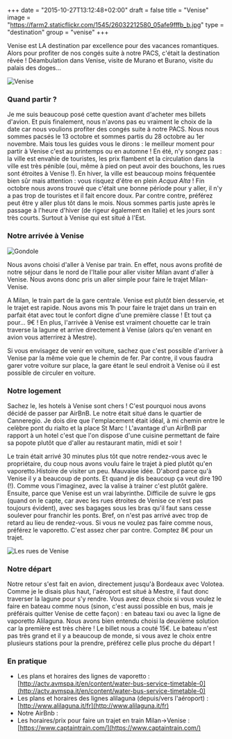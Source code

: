 +++
date = "2015-10-27T13:12:48+02:00"
draft = false
title = "Venise"
image = "https://farm2.staticflickr.com/1545/26032212580_05afe9fffb_b.jpg"
type = "destination"
group = "venise"
+++

Venise est LA destination par excellence pour des vacances romantiques. Alors pour profiter de nos congés suite à notre PACS, c'était la destination rêvée ! Déambulation dans Venise, visite de Murano et Burano, visite du palais des doges...

<!--more-->

![Venise](https://farm2.staticflickr.com/1545/26032212580_05afe9fffb_b.jpg)

### Quand partir ?
Je me suis beaucoup posé cette question avant d'acheter mes billets d'avion. Et puis finalement, nous n'avons pas eu vraiment le choix de la date car nous voulions profiter des congés suite à notre PACS. Nous nous sommes pacsés le 13 octobre et sommes partis du 28 octobre au 1er novembre. Mais tous les guides vous le dirons :
le meilleur moment pour partir à Venise c'est au printemps ou en automne ! En été, n'y songez pas : la ville est envahie de touristes, les prix flambent et la circulation
dans la ville est très pénible (oui, même à pied on peut avoir des bouchons, les rues sont étroites à Venise !). En hiver, la ville est beaucoup moins fréquentée bien sûr mais attention :
vous risquez d'être en plein _Acqua Alta_ ! Fin octobre nous avons trouvé que c'était une bonne période pour y aller, il n'y a pas trop de touristes et il fait encore doux. Par contre
contre, préférez peut être y aller plus tôt dans le mois. Nous sommes partis juste après le passage à l'heure d'hiver (de rigeur également en Italie) et les jours sont très courts.
Surtout à Venise qui est situé à l'Est.

### Notre arrivée à Venise

![Gondole](https://farm6.staticflickr.com/5780/23108881660_0092c9c58d_b.jpg)

Nous avons choisi d'aller à Venise par train. En effet, nous avons profité de notre séjour dans le nord de l'Italie pour aller visiter Milan avant d'aller
à Venise. Nous avons donc pris un aller simple pour faire le trajet Milan-Venise.

A Milan, le train part de la gare centrale. Venise est plutôt bien desservie, et le trajet est rapide. Nous avons mis 1h pour faire le trajet dans un train en parfait état avec tout le confort digne d'une première classe ! Et tout ça pour... 9€ ! En plus, l'arrivée à Venise est vraiment chouette car le train traverse la lagune
et arrive directement à Venise (alors qu'en venant en avion vous atterrirez à Mestre).

Si vous envisagez de venir en voiture, sachez que c'est possible d'arriver à Venise par la même voie que le chemin de fer. Par contre, il vous faudra garer votre voiture sur place,
la gare étant le seul endroit à Venise où il est possible de circuler en voiture.


### Notre logement
Sachez le, les hotels à Venise sont chers ! C'est pourquoi nous avons décidé de passer par AirBnB.
Le notre était situé dans le quartier de Canneregio. Je dois dire que l'emplacement était idéal, à mi chemin entre le celèbre pont du rialto
et la place St Marc ! L'avantage d'un AirBnB par rapport à un hotel c'est que l'on dispose d'une cuisine permettant
de faire sa popote plutôt que d'aller au restaurant matin, midi et soir !

Le train était arrivé 30 minutes plus tôt que notre rendez-vous avec le propriétaire, du coup nous avons voulu faire le trajet à pied plutôt qu'en vaporetto.Histoire de visiter un peu. Mauvaise idée. D'abord parce qu'à Venise 
il y a beaucoup de ponts. Et quand je dis beaucoup ça veut dire 190 (!). Comme vous l'imaginez, avec la valise à trainer c'est plutôt galère.
Ensuite, parce que Venise est un vrai labyrinthe. Difficile de suivre le gps (quand on le capte, car avec les rues étroites
de Venise ce n'est pas toujours évident), avec ses bagages sous les bras qu'il faut sans cesse soulever pour franchir les ponts.
Bref, on n'est pas arrivé avec trop de retard au lieu de rendez-vous.
Si vous ne voulez pas faire comme nous, préférez le vaporetto. C'est assez cher par contre. Comptez 8€ pour un trajet.

![Les rues de Venise](https://farm1.staticflickr.com/706/23086980109_55074932c7_b.jpg)


### Notre départ
Notre retour s'est fait en avion, directement jusqu'à Bordeaux avec Volotea. Comme je le disais plus haut, l'aéroport est
situé à Mestre, il faut donc traverser la lagune pour s'y rendre. Vous avez deux choix si vous voulez le faire en bateau comme nous (sinon, c'est aussi possible en bus, mais je préférais quitter Venise de cette façon) : en bateau taxi ou avec la ligne de vaporetto Alilaguna.
Nous avons bien entendu choisi la deuxième solution car la première est très chère ! Le billet nous a couté 15€.
Le bateau n'est pas très grand et il y a beaucoup de monde, si vous avez le choix entre plusieurs stations pour la prendre, préférez celle plus proche du départ !

### En pratique
* Les plans et horaires des lignes de vaporetto : [http://actv.avmspa.it/en/content/water-bus-service-timetable-0](http://actv.avmspa.it/en/content/water-bus-service-timetable-0)
* Les plans et horaires des lignes alilaguna (depuis/vers l'aéroport) : [http://www.alilaguna.it/fr](http://www.alilaguna.it/fr)
* Notre AirBnb :
* Les horaires/prix pour faire un trajet en train Milan->Venise : [https://www.captaintrain.com/](https://www.captaintrain.com/)